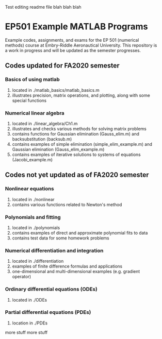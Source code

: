 Test editing readme file
blah
blah
blah

# EP501 Example MATLAB Programs

Example codes, assignments, and exams for the EP 501 (numerical methods) course at Embry-Riddle Aeronautical University.  This repository is a work in progress and will be updated as the semester progresses.  


## Codes updated for FA2020 semester

### Basics of using matlab

1.  located in ./matlab\_basics/matlab\_basics.m
2.  illustrates precision, matrix operations, and plotting, along with some special functions

### Numerical linear algebra

1.  located in ./linear\_algebra/Ch1.m
2.  illustrates and checks various methods for solving matrix problems
3.  contains functions for Gaussian elimination (Gauss\_elim.m) and backsubstitution (backsub.m)
4.  contains examples of simple elimination (simple\_elim\_example.m) and Gaussian elimination (Gauss\_elim\_example.m)
5.  contains examples of iterative solutions to systems of equations (Jacobi\_example.m)


## Codes not yet updated as of FA2020 semester

### Nonlinear equations

1.  located in ./nonlinear
2.  contains various functions related to Newton's method


### Polynomials and fitting

1.  located in ./polynomials
2.  contains examples of direct and approximate polynomial fits to data
3.  contains test data for some homework problems


### Numerical differentiation and integration

1.  located in ./differentiation
2.  examples of finite difference formulas and applications
3.  one-dimensional and multi-dimensional examples (e.g. gradient operator)


### Ordinary differential equations (ODEs)

1.  located in ./ODEs


### Partial differential equations (PDEs)

1.  location in ./PDEs


more stuff
more stuff
